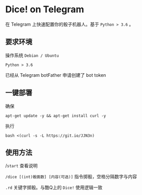 # Dice! on Telegram

在 Telegram 上快速配置你的骰子机器人。基于 `Python > 3.6` 。

## 要求环境

操作系统 `Debian / Ubuntu`

`Python > 3.6`

已经从 Telegram botFather 申请创建了 bot token

## 一键部署

确保

`apt-get update -y && apt-get install curl -y`

执行

`bash <(curl -s -L https://git.io/JJN3n)`

## 使用方法

/`start` 查看说明

`/dice [(int)骰面数] [内容(可选)]` 指令掷骰，空格分隔数字与内容

`.rd` 关键字掷骰。与酷Q上的 `Dice!` 使用逻辑一致
